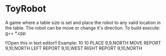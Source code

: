 # ToyRobot
A game where a table size is set and place the robot to any valid location in the table. The robot can be move or change it's direction. 
To build execute: g++ *.cpp

!!Open this in text editor!!
Example:
10 10 
PLACE 9,9,NORTH
MOVE
REPORT
9,10,NORTH
LEFT
REPORT
9,10,WEST
RIGHT
REPORT
9,10,NORTH
